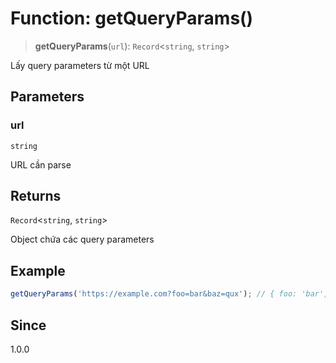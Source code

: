 # Function: getQueryParams()

> **getQueryParams**(`url`): `Record`\<`string`, `string`\>

Lấy query parameters từ một URL

## Parameters

### url

`string`

URL cần parse

## Returns

`Record`\<`string`, `string`\>

Object chứa các query parameters

## Example

```ts
getQueryParams('https://example.com?foo=bar&baz=qux'); // { foo: 'bar', baz: 'qux' }
```

## Since

1.0.0
